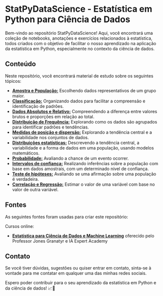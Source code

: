# StatPyDataScience - Estatística em Python para Ciência de Dados

Bem-vindo ao repositório StatPyDataScience! Aqui, você encontrará uma coleção de notebooks, anotações e exercícios relacionados à estatística, todos criados com o objetivo de facilitar o nosso aprendizado na aplicação da estatística em Python, especialmente no contexto da ciência de dados.

## Conteúdo

Neste repositório, você encontrará material de estudo sobre os seguintes tópicos:

- [**Amostra e População:**](População_e_Amostra.ipynb) Escolhendo dados representativos de um grupo maior.
- [**Classificação:**](Classificação.ipynb) Organizando dados para facilitar a compreensão e identificação de padrões.
- [**Dados Absolutos e Relativo:**](Dados_Absolutos_e_Relativos.ipynb) Compreendendo a diferença entre valores brutos e proporções em relação ao total.
- [**Distribuição de Frequência:**](Distribuição_de_frequência.ipynb) Explorando como os dados são agrupados para identificar padrões e tendências.
- [**Medidas de posição e dispersão:**](Medidas_de_posição_e_dispersão.ipynb)  Explorando a tendência central e a variabilidade nos conjuntos de dados.
- [**Distribuições estatísticas:**](Distribuições_estatísticas.ipynb) Descrevendo a tendência central, a variabilidade e a forma de dados em uma população, usando modelos matemáticos.
- [**Probabilidade:**](Probabilidade_estatística.ipynb) Avaliando a chance de um evento ocorrer.
- [**Intervalos de confiança:**](Intervalos_de_confiança.ipynb) Realizando inferências sobre a população com base em dados amostrais, com um determinado nível de confiança.
- [**Teste de hipóteses:**](Testes_de_hipóteses.ipynb) Avaliando se uma afirmação sobre uma população é verdadeira.
- [**Correlação e Regressão:**](Correlação_e_Regressão.ipynb) Estimar o valor de uma variável com base no valor de outra variável.




## Fontes

As seguintes fontes foram usadas para criar este repositório:

Cursos online:

- [**Estatística para Ciência de Dados e Machine Learning**](https://www.udemy.com/course/estatistica-para-ciencia-de-dados-machine-learning/) oferecido pelo Professor Jones Granatyr e IA Expert Academy




## Contato

Se você tiver dúvidas, sugestões ou quiser entrar em contato, sinta-se à vontade para me contatar em qualquer uma das minhas redes sociais.

Espero poder contribuir para o seu aprendizado da estatística em Python e da ciência de dados! 📈🐍

